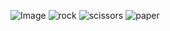 ![Image](https://github.com/user-attachments/assets/a33c77d6-c7ad-468a-aa94-90372a840668)
![rock](https://github.com/user-attachments/assets/595f70bc-86f9-4f7b-b714-7ee87c067031)
![scissors](https://github.com/user-attachments/assets/6da33330-54a4-471b-b654-f98ef05db674)
![paper](https://github.com/user-attachments/assets/b1bfe02a-97e4-48c6-8c6e-cd381d215028)
